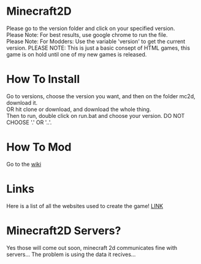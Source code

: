 # Minecraft2D
Please go to the version folder and click on your specified version.<br>
Please Note: For best results, use google chrome to run the file.<br>
Please Note: For Modders: Use the variable 'version' to get the current version.
PLEASE NOTE: This is just a basic consept of HTML games, this game is on hold until one of my new games is released.
# How To Install
Go to versions, choose the version you want, and then on the folder mc2d, download it.<br>
OR hit clone or download, and download the whole thing.<br>
Then to run, double click on run.bat and choose your version. DO NOT CHOOSE '.' OR '..'.
# How To Mod
Go to the [wiki](https://github.com/Henry0804/Minecraft2D/wiki)
# Links
Here is a list of all the websites used to create the game! [LINK](https://github.com/Henry0804/Minecraft2D/blob/master/LINKS.md)
# Minecraft2D Servers?
Yes those will come out soon, minecraft 2d communicates fine with servers... The problem is using the data it recives...
